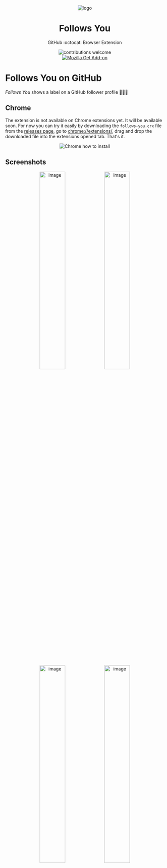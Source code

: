<div align="center">
  <img src="https://user-images.githubusercontent.com/36763164/147870642-80ff5801-a88a-4335-9863-91afb82ae532.png" alt="logo">
  <h1>
    Follows You
  </h1>
  <p>GitHub :octocat: Browser Extension</p>
  <img alt="contributions welcome" src="https://img.shields.io/badge/contributions-welcome-brightgreen.svg?style=flat" />
  <br>
  <a href="https://addons.mozilla.org/en-US/firefox/addon/follows-you-github">
    <img alt="Mozilla Get Add-on" src="https://user-images.githubusercontent.com/36763164/147870629-15ceff08-92cd-4900-b34a-8ee03c1ab705.png" />
  </a>
</div>

# Follows You on GitHub

_Follows You_ shows a label on a GitHub follower profile 👨🏻‍💻

## Chrome

The extension is not available on Chrome extensions yet. It will be available soon. For now you can try it easily by  downloading the `follows-you.crx` file from the [releases page](https://github.com/kerolloz/follows-you-github/releases/latest), go to [chrome://extensions/](chrome://extensions/), drag and drop the downloaded file into the extensions opened tab. That's it.

<div align="center">
  <img alt="Chrome how to install" src="https://user-images.githubusercontent.com/36763164/147870708-13964f6b-9790-481b-97a7-634c568b28d7.gif" />
</div>

## Screenshots

<div align="center">
  
<img src="https://user-images.githubusercontent.com/36763164/147855875-b3ddc60d-0caf-4784-8dcc-8f6af75bbd58.png" alt="image" style="width: 40%;">
<img src="https://user-images.githubusercontent.com/36763164/147870392-4d25f225-435d-41df-a077-80c399164b7a.png" alt="image" style="width: 40%;">
<img src="https://user-images.githubusercontent.com/36763164/147855884-2594df5c-c14e-408e-af59-49f137706bbe.png" alt="image" style="width: 40%;">
<img src="https://user-images.githubusercontent.com/36763164/147870318-22c25f26-4bd4-4686-8303-9eb144300fdf.png" alt="image" style="width: 40%;">

</div>
